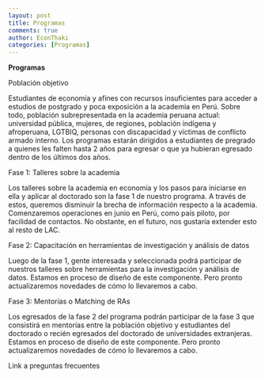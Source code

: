 ```yaml
---
layout: post
title: Programas
comments: true
author: EconThaki
categories: [Programas]
---
```


**Programas**

Población objetivo

Estudiantes de economía y afines con recursos insuficientes para acceder a estudios de postgrado y poca exposición a la academia en Perú. Sobre todo, población subrepresentada en la academia peruana actual:  universidad pública, mujeres, de regiones, población indígena y afroperuana, LGTBIQ, personas con discapacidad y víctimas de conflicto armado interno. Los programas estarán dirigidos a estudiantes de pregrado a quienes les falten hasta 2 años para egresar o que ya hubieran egresado dentro de los últimos dos años.

Fase 1: Talleres sobre la academia

Los talleres sobre la academia en economía y los pasos para iniciarse en ella y aplicar al doctorado son la fase 1 de nuestro programa. A través de estos, queremos disminuir la brecha de información respecto a la academia. Comenzaremos operaciones en junio en Perú, como país piloto, por facilidad de contactos. No obstante, en el futuro, nos gustaría extender esto al resto de LAC.

Fase 2: Capacitación en herramientas de investigación y análisis de datos

Luego de la fase 1, gente interesada y seleccionada podrá participar de nuestros talleres sobre herramientas para la investigación y análisis de datos. Estamos en proceso de diseño de este componente. Pero pronto actualizaremos novedades de cómo lo llevaremos a cabo.

Fase 3: Mentorías o Matching de RAs

Los egresados de la fase 2 del programa podrán participar de la fase 3 que consistirá en mentorías entre la población objetivo y estudiantes del doctorado o recién egresados del doctorado de universidades extranjeras. Estamos en proceso de diseño de este componente. Pero pronto actualizaremos novedades de cómo lo llevaremos a cabo.

Link a preguntas frecuentes


